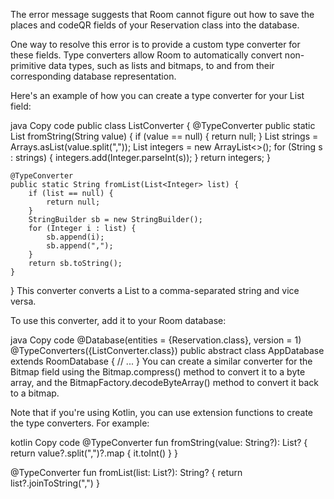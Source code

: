 The error message suggests that Room cannot figure out how to save the places and codeQR fields of your Reservation class into the database.

One way to resolve this error is to provide a custom type converter for these fields. Type converters allow Room to automatically convert non-primitive data types, such as lists and bitmaps, to and from their corresponding database representation.

Here's an example of how you can create a type converter for your List<Integer> field:

java
Copy code
public class ListConverter {
    @TypeConverter
    public static List<Integer> fromString(String value) {
        if (value == null) {
            return null;
        }
        List<String> strings = Arrays.asList(value.split(","));
        List<Integer> integers = new ArrayList<>();
        for (String s : strings) {
            integers.add(Integer.parseInt(s));
        }
        return integers;
    }

    @TypeConverter
    public static String fromList(List<Integer> list) {
        if (list == null) {
            return null;
        }
        StringBuilder sb = new StringBuilder();
        for (Integer i : list) {
            sb.append(i);
            sb.append(",");
        }
        return sb.toString();
    }
}
This converter converts a List<Integer> to a comma-separated string and vice versa.

To use this converter, add it to your Room database:

java
Copy code
@Database(entities = {Reservation.class}, version = 1)
@TypeConverters({ListConverter.class})
public abstract class AppDatabase extends RoomDatabase {
    // ...
}
You can create a similar converter for the Bitmap field using the Bitmap.compress() method to convert it to a byte array, and the BitmapFactory.decodeByteArray() method to convert it back to a bitmap.

Note that if you're using Kotlin, you can use extension functions to create the type converters. For example:

kotlin
Copy code
@TypeConverter
fun fromString(value: String?): List<Int>? {
    return value?.split(",")?.map { it.toInt() }
}

@TypeConverter
fun fromList(list: List<Int>?): String? {
    return list?.joinToString(",")
}
